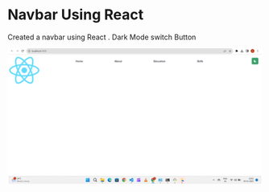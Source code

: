 # Navbar Using React

Created a navbar using React 
. Dark Mode switch Button 

<img src='./src/react-navbar.png'>